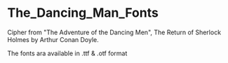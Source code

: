 # The_Dancing_Man_Fonts
Cipher from "The Adventure of the Dancing Men", The Return of Sherlock Holmes by Arthur Conan Doyle. 

The fonts ara available in .ttf &amp; .otf format
